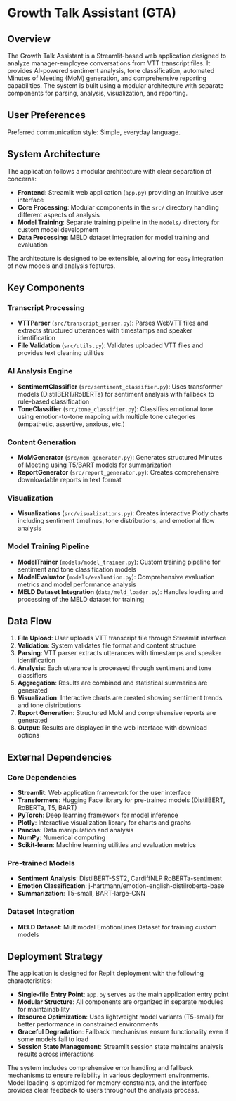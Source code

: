 # Growth Talk Assistant (GTA)

## Overview

The Growth Talk Assistant is a Streamlit-based web application designed to analyze manager-employee conversations from VTT transcript files. It provides AI-powered sentiment analysis, tone classification, automated Minutes of Meeting (MoM) generation, and comprehensive reporting capabilities. The system is built using a modular architecture with separate components for parsing, analysis, visualization, and reporting.

## User Preferences

Preferred communication style: Simple, everyday language.

## System Architecture

The application follows a modular architecture with clear separation of concerns:

- **Frontend**: Streamlit web application (`app.py`) providing an intuitive user interface
- **Core Processing**: Modular components in the `src/` directory handling different aspects of analysis
- **Model Training**: Separate training pipeline in the `models/` directory for custom model development
- **Data Processing**: MELD dataset integration for model training and evaluation

The architecture is designed to be extensible, allowing for easy integration of new models and analysis features.

## Key Components

### Transcript Processing
- **VTTParser** (`src/transcript_parser.py`): Parses WebVTT files and extracts structured utterances with timestamps and speaker identification
- **File Validation** (`src/utils.py`): Validates uploaded VTT files and provides text cleaning utilities

### AI Analysis Engine
- **SentimentClassifier** (`src/sentiment_classifier.py`): Uses transformer models (DistilBERT/RoBERTa) for sentiment analysis with fallback to rule-based classification
- **ToneClassifier** (`src/tone_classifier.py`): Classifies emotional tone using emotion-to-tone mapping with multiple tone categories (empathetic, assertive, anxious, etc.)

### Content Generation
- **MoMGenerator** (`src/mom_generator.py`): Generates structured Minutes of Meeting using T5/BART models for summarization
- **ReportGenerator** (`src/report_generator.py`): Creates comprehensive downloadable reports in text format

### Visualization
- **Visualizations** (`src/visualizations.py`): Creates interactive Plotly charts including sentiment timelines, tone distributions, and emotional flow analysis

### Model Training Pipeline
- **ModelTrainer** (`models/model_trainer.py`): Custom training pipeline for sentiment and tone classification models
- **ModelEvaluator** (`models/evaluation.py`): Comprehensive evaluation metrics and model performance analysis
- **MELD Dataset Integration** (`data/meld_loader.py`): Handles loading and processing of the MELD dataset for training

## Data Flow

1. **File Upload**: User uploads VTT transcript file through Streamlit interface
2. **Validation**: System validates file format and content structure
3. **Parsing**: VTT parser extracts utterances with timestamps and speaker identification
4. **Analysis**: Each utterance is processed through sentiment and tone classifiers
5. **Aggregation**: Results are combined and statistical summaries are generated
6. **Visualization**: Interactive charts are created showing sentiment trends and tone distributions
7. **Report Generation**: Structured MoM and comprehensive reports are generated
8. **Output**: Results are displayed in the web interface with download options

## External Dependencies

### Core Dependencies
- **Streamlit**: Web application framework for the user interface
- **Transformers**: Hugging Face library for pre-trained models (DistilBERT, RoBERTa, T5, BART)
- **PyTorch**: Deep learning framework for model inference
- **Plotly**: Interactive visualization library for charts and graphs
- **Pandas**: Data manipulation and analysis
- **NumPy**: Numerical computing
- **Scikit-learn**: Machine learning utilities and evaluation metrics

### Pre-trained Models
- **Sentiment Analysis**: DistilBERT-SST2, CardiffNLP RoBERTa-sentiment
- **Emotion Classification**: j-hartmann/emotion-english-distilroberta-base
- **Summarization**: T5-small, BART-large-CNN

### Dataset Integration
- **MELD Dataset**: Multimodal EmotionLines Dataset for training custom models

## Deployment Strategy

The application is designed for Replit deployment with the following characteristics:

- **Single-file Entry Point**: `app.py` serves as the main application entry point
- **Modular Structure**: All components are organized in separate modules for maintainability
- **Resource Optimization**: Uses lightweight model variants (T5-small) for better performance in constrained environments
- **Graceful Degradation**: Fallback mechanisms ensure functionality even if some models fail to load
- **Session State Management**: Streamlit session state maintains analysis results across interactions

The system includes comprehensive error handling and fallback mechanisms to ensure reliability in various deployment environments. Model loading is optimized for memory constraints, and the interface provides clear feedback to users throughout the analysis process.
